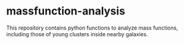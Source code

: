 # massfunction-analysis
This repository contains python functions to analyze mass functions, including those of young clusters inside nearby galaxies.